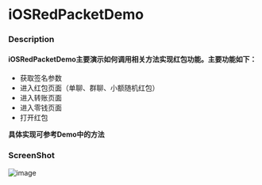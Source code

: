 # iOSRedPacketDemo
### Description

#### iOSRedPacketDemo主要演示如何调用相关方法实现红包功能。主要功能如下：

* 获取签名参数 
* 进入红包页面（单聊、群聊、小额随机红包）
* 进入转账页面
* 进入零钱页面
* 打开红包  

**具体实现可参考Demo中的方法**

### ScreenShot
![image](https://cloud.githubusercontent.com/assets/8667523/21038143/42c43fc8-be0e-11e6-92b9-5ae2535fbe12.png)
